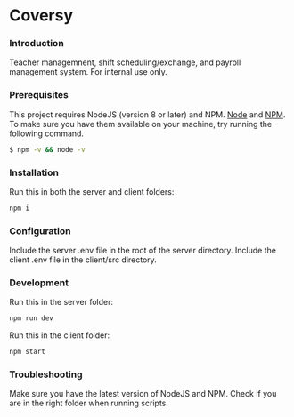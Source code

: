 # Coversy

### Introduction

Teacher managemnent, shift scheduling/exchange, and payroll management system. For internal use only.

### Prerequisites

This project requires NodeJS (version 8 or later) and NPM.
[Node](http://nodejs.org/) and [NPM](https://npmjs.org/).
To make sure you have them available on your machine,
try running the following command.

```sh
$ npm -v && node -v
```

### Installation

Run this in both the server and client folders:

```sh
npm i
```

### Configuration

Include the server .env file in the root of the server directory.
Include the client .env file in the client/src directory.

### Development

Run this in the server folder:

```sh
npm run dev
```

Run this in the client folder:

```sh
npm start
```

### Troubleshooting

Make sure you have the latest version of NodeJS and NPM.
Check if you are in the right folder when running scripts.
